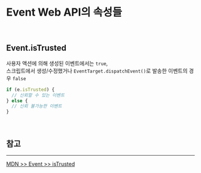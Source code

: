 # Event Web API의 속성들

<br>

## **Event.isTrusted**

사용자 액션에 의해 생성된 이벤트에서는 `true`,  
스크립트에서 생성/수정했거나 `EventTarget.dispatchEvent()`로 발송한 이벤트의 경우 `false`

```js
if (e.isTrusted) {
  // 신뢰할 수 있는 이벤트
} else {
  // 신뢰 불가능한 이벤트
}
```

<br>

## **참고**

---

[MDN >> Event >> isTrusted](https://developer.mozilla.org/ko/docs/Web/API/Event/isTrusted)
